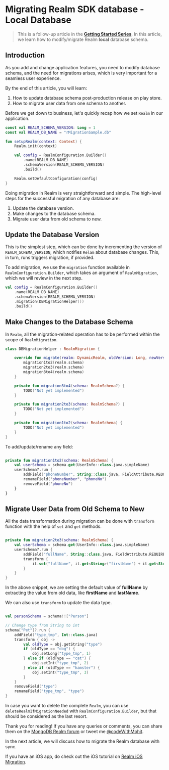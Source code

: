 # Migrating Realm SDK database - Local Database

> This is a follow-up article in the **[Getting Started Series](https://www.mongodb.com/developer/how-to/introduction-realm-sdk-android/)**.
> In this article, we learn how to modify/migrate Realm **local** database schema.

## Introduction

As you add and change application features, you need to modify database schema, and the need for
migrations arises, which is very important for a seamless user experience.

By the end of this article, you will learn:

1. How to update database schema post-production release on play store.
2. How to migrate user data from one schema to another.

Before we get down to business, let's quickly recap how we set `Realm` in our application.

```kotlin
const val REALM_SCHEMA_VERSION: Long = 1
const val REALM_DB_NAME = "rMigrationSample.db"

fun setupRealm(context: Context) {
    Realm.init(context)

    val config = RealmConfiguration.Builder()
        .name(REALM_DB_NAME)
        .schemaVersion(REALM_SCHEMA_VERSION)
        .build()

    Realm.setDefaultConfiguration(config)
}
```

Doing migration in Realm is very straightforward and simple. The high-level steps for the successful
migration of any database are:

1. Update the database version.
2. Make changes to the database schema.
3. Migrate user data from old schema to new.

## Update the Database Version

This is the simplest step, which can be done by incrementing the version of
`REALM_SCHEMA_VERSION`, which notifies `Relam` about database changes. This, in turn, runs triggers
migration, if provided.

To add migration, we use the `migration` function available in `RealmConfiguration.Builder`, which
takes an argument of `RealmMigration`, which we will review in the next step.

```kotlin
val config = RealmConfiguration.Builder()
    .name(REALM_DB_NAME)
    .schemaVersion(REALM_SCHEMA_VERSION)
    .migration(DBMigrationHelper())
    .build()
```

## Make Changes to the Database Schema

In `Realm`, all the migration-related operation has to be performed within the scope
of `RealmMigration`.

```kotlin
class DBMigrationHelper : RealmMigration {

    override fun migrate(realm: DynamicRealm, oldVersion: Long, newVersion: Long) {
        migration1to2(realm.schema)
        migration2to3(realm.schema)
        migration3to4(realm.schema)
    }

    private fun migration3to4(schema: RealmSchema?) {
        TODO("Not yet implemented")
    }

    private fun migration2to3(schema: RealmSchema?) {
        TODO("Not yet implemented")
    }

    private fun migration1to2(schema: RealmSchema) {
        TODO("Not yet implemented")
    }
}
```

To add/update/rename any field:

```kotlin

private fun migration1to2(schema: RealmSchema) {
    val userSchema = schema.get(UserInfo::class.java.simpleName)
    userSchema?.run {
        addField("phoneNumber", String::class.java, FieldAttribute.REQUIRED)
        renameField("phoneNumber", "phoneNo")
        removeField("phoneNo")
    }
}
```

## Migrate User Data from Old Schema to New

All the data transformation during migration can be done with `transform` function with the help
of `set` and `get` methods.

```kotlin

private fun migration2to3(schema: RealmSchema) {
    val userSchema = schema.get(UserInfo::class.java.simpleName)
    userSchema?.run {
        addField("fullName", String::class.java, FieldAttribute.REQUIRED)
        transform {
            it.set("fullName", it.get<String>("firstName") + it.get<String>("lastName"))
        }
    }
}
```

In the above snippet, we are setting the default value of **fullName** by extracting the value from
old data, like **firstName** and **lastName**.

We can also use `transform` to update the data type.

```kotlin

val personSchema = schema!!["Person"]

// Change type from String to int
schema["Pet"]?.run {
    addField("type_tmp", Int::class.java)
    transform { obj ->
        val oldType = obj.getString("type")
        if (oldType == "dog") {
            obj.setLong("type_tmp", 1)
        } else if (oldType == "cat") {
            obj.setInt("type_tmp", 2)
        } else if (oldType == "hamster") {
            obj.setInt("type_tmp", 3)
        }
    }
    removeField("type")
    renameField("type_tmp", "type")
}
```

In case you want to delete the complete `Realm`, you can use `deleteRealmIfMigrationNeeded` with
`RealmConfiguration.Builder`, but that should be considered as the last resort.

Thank you for reading! If you have any queries or comments, you can share them on
the [MongoDB Realm forum](https://www.mongodb.com/community/forums/c/realm/9) or tweet
me [@codeWithMohit](http://twitter.com/codeWithMohit).

In the next article, we will discuss how to migrate the Realm database with sync.

If you have an iOS app, do check out the iOS tutorial
on [Realm iOS Migration](https://www.mongodb.com/developer/how-to/realm-schema-migration/). 
